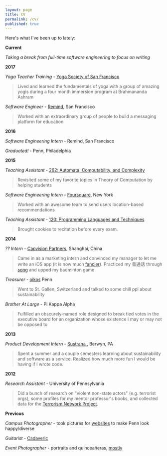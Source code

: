 ```yaml
---
layout: page
title: CV
permalink: /cv/
published: true
---
```


Here's what I've been up to lately:

__Current__

_Taking a break from full-time software engineering to focus on writing_

__2017__

_Yoga Teacher Training_ - [Yoga Society of San Francisco](http://yogasocietysanfrancisco.com/)

> Lived and learned the fundamentals of yoga with a group of amazing yogis during a four month immersion program at Brahmananda Ashram

_Software Engineer_ - [Remind](https://www.seas.upenn.edu/~cis120/current/), San Francisco

> Worked with an extraordinary group of people to build a messaging platform for education

__2016__

_Software Engineering Intern_ - Remind, San Francisco

_Graduated!_ - Penn, Philadelphia

__2015__

_Teaching Assistant_ - [262: Automata, Computability, and Complexity](https://www.seas.upenn.edu/~cse262/)

> Revisited some of my favorite topics in Theory of Computation by helping students

_Software Engineering Intern_ - [Foursquare](https://foursquare.com/about), New York

> Worked with an awesome team to send users location-based recommendations

_Teaching Assistant_ - [120: Programming Languages and Techniques](https://www.seas.upenn.edu/~cis120/current/)

> Brought cookies to recitation before every exam.

__2014__    

_?? Intern_ - [Capvision Partners](https://www.capvision.com/home/about_us), Shanghai, China

> Came in as a marketing intern and convinced my manager to let me write an iOS app (it is now much [fancier](https://www.capvision.com/app/download/)). Practiced my 普通话 through [song](https://www.youtube.com/watch?v=uDyo6IAnbVY) and upped my badminton game

_Treasurer_ - [oikos](https://oikos-international.org/) Penn

> Went to St. Gallen, Switzerland and talked to some chill ppl about sustainability

_Brother At Large_ -  Pi Kappa Alpha

> Fulfilled an obscurely-named role designed to break tied votes in the executive board for an organization whose existence I may or may not be opposed to

__2013__

_Product Development Intern_ - [Sustrana ](http://www.sustrana.com/about/), Berwyn, PA

> Spent a summer and a couple semesters learning about sustainability and software as a service. Realized how much more fun I would be having if I wrote code.

__2012__

_Research Assistant_ - University of Pennsylvania

> Did a bunch of research on "violent non-state actors" (e.g. terrorist orgs), some profiles for my mentor professor's books, and collected data for the [Terrorism Network Project](http://fordschool.umich.edu/news/2012/mapping-terror-understanding-terrorist-networks-and-alliances).

__Previous__

_Campus Photographer_ - took pictures for [websites](http://www.vpul.upenn.edu/) to make Penn look happy/diverse

_Guitarist_ - [Cadaveric](https://www.reverbnation.com/cadaveric)

_Event Photographer_ - portraits and quinceañeras, [mostly](https://www.flickr.com/photos/derickophoto/)
